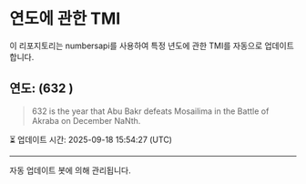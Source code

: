 
# 연도에 관한 TMI

이 리포지토리는 numbersapi를 사용하여 특정 년도에 관한 TMI를 자동으로 업데이트합니다.

## 연도: (632 )
> 632 is the year that Abu Bakr defeats Mosailima in the Battle of Akraba on December NaNth.

⏳ 업데이트 시간: 2025-09-18 15:54:27 (UTC)

---
자동 업데이트 봇에 의해 관리됩니다.
